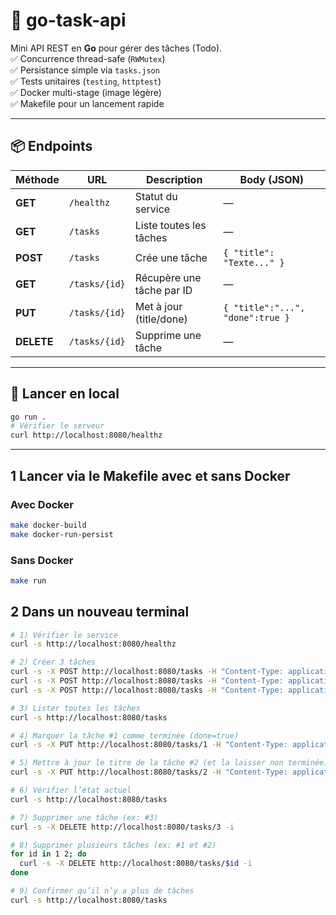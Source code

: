 # 🧩 go-task-api

Mini API REST en **Go** pour gérer des tâches (Todo).  
✅ Concurrence thread-safe (`RWMutex`)  
✅ Persistance simple via `tasks.json`  
✅ Tests unitaires (`testing`, `httptest`)  
✅ Docker multi-stage (image légère)  
✅ Makefile pour un lancement rapide

---

## 📦 Endpoints

| Méthode    | URL           | Description               | Body (JSON)                      |
| ---------- | ------------- | ------------------------- | -------------------------------- |
| **GET**    | `/healthz`    | Statut du service         | —                                |
| **GET**    | `/tasks`      | Liste toutes les tâches   | —                                |
| **POST**   | `/tasks`      | Crée une tâche            | `{ "title": "Texte..." }`        |
| **GET**    | `/tasks/{id}` | Récupère une tâche par ID | —                                |
| **PUT**    | `/tasks/{id}` | Met à jour (title/done)   | `{ "title":"...", "done":true }` |
| **DELETE** | `/tasks/{id}` | Supprime une tâche        | —                                |

---

## 🚀 Lancer en local

```bash
go run .
# Vérifier le serveur
curl http://localhost:8080/healthz
```

---

## 1 Lancer via le Makefile avec et sans Docker

### Avec Docker

```bash
make docker-build
make docker-run-persist
```

### Sans Docker

```bash
make run
```

## 2 Dans un nouveau terminal

```bash
# 1) Vérifier le service
curl -s http://localhost:8080/healthz

# 2) Créer 3 tâches
curl -s -X POST http://localhost:8080/tasks -H "Content-Type: application/json" -d '{"title":"Implémentation du server"}'
curl -s -X POST http://localhost:8080/tasks -H "Content-Type: application/json" -d '{"title":"Écrire des tests"}'
curl -s -X POST http://localhost:8080/tasks -H "Content-Type: application/json" -d '{"title":"Dockeriser le projet"}'

# 3) Lister toutes les tâches
curl -s http://localhost:8080/tasks

# 4) Marquer la tâche #1 comme terminée (done=true)
curl -s -X PUT http://localhost:8080/tasks/1 -H "Content-Type: application/json" -d '{"done":true}'

# 5) Mettre à jour le titre de la tâche #2 (et la laisser non terminée)
curl -s -X PUT http://localhost:8080/tasks/2 -H "Content-Type: application/json" -d '{"title":"Écrire des tests (unitaires)"}'

# 6) Vérifier l’état actuel
curl -s http://localhost:8080/tasks

# 7) Supprimer une tâche (ex: #3)
curl -s -X DELETE http://localhost:8080/tasks/3 -i

# 8) Supprimer plusieurs tâches (ex: #1 et #2)
for id in 1 2; do
  curl -s -X DELETE http://localhost:8080/tasks/$id -i
done

# 9) Confirmer qu’il n’y a plus de tâches
curl -s http://localhost:8080/tasks
```
